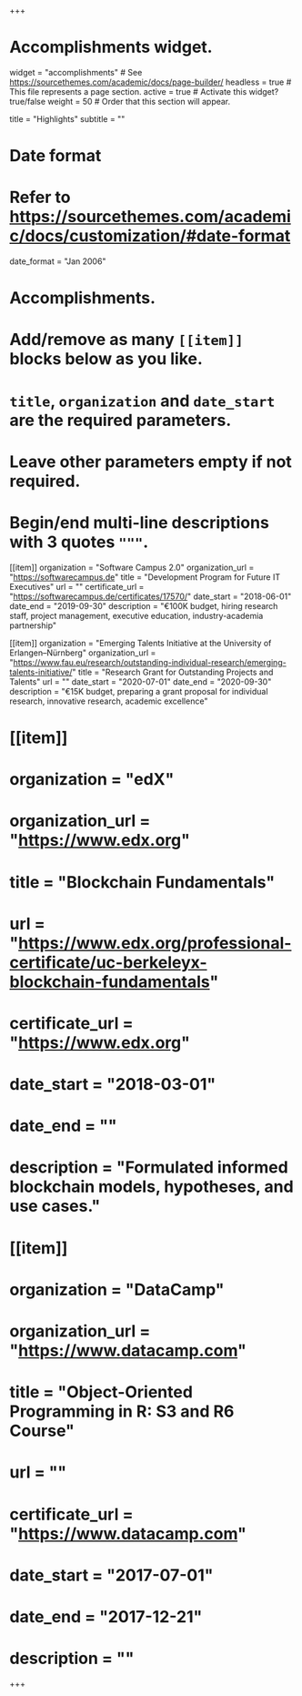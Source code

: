 +++
# Accomplishments widget.
widget = "accomplishments"  # See https://sourcethemes.com/academic/docs/page-builder/
headless = true  # This file represents a page section.
active = true  # Activate this widget? true/false
weight = 50  # Order that this section will appear.

title = "Highlights"
subtitle = ""

# Date format
#   Refer to https://sourcethemes.com/academic/docs/customization/#date-format
date_format = "Jan 2006"

# Accomplishments.
#   Add/remove as many `[[item]]` blocks below as you like.
#   `title`, `organization` and `date_start` are the required parameters.
#   Leave other parameters empty if not required.
#   Begin/end multi-line descriptions with 3 quotes `"""`.

[[item]]
  organization = "Software Campus 2.0"
  organization_url = "https://softwarecampus.de"
  title = "Development Program for Future IT Executives"
  url = ""
  certificate_url = "https://softwarecampus.de/certificates/17570/"
  date_start = "2018-06-01"
  date_end = "2019-09-30"
  description = "€100K budget, hiring research staff, project management, executive education, industry-academia partnership"

[[item]]
  organization = "Emerging Talents Initiative at the University of Erlangen–Nürnberg"
  organization_url = "https://www.fau.eu/research/outstanding-individual-research/emerging-talents-initiative/"
  title = "Research Grant for Outstanding Projects and Talents"
  url = ""
  date_start = "2020-07-01"
  date_end = "2020-09-30"
  description = "€15K budget, preparing a grant proposal for individual research, innovative research, academic excellence"

# [[item]]
#  organization = "edX"
#  organization_url = "https://www.edx.org"
#  title = "Blockchain Fundamentals"
#  url = "https://www.edx.org/professional-certificate/uc-berkeleyx-blockchain-fundamentals"
#  certificate_url = "https://www.edx.org"
#  date_start = "2018-03-01"
#  date_end = ""
#  description = "Formulated informed blockchain models, hypotheses, and use cases."
  
# [[item]]
#  organization = "DataCamp"
#  organization_url = "https://www.datacamp.com"
#  title = "Object-Oriented Programming in R: S3 and R6 Course"
#  url = ""
#  certificate_url = "https://www.datacamp.com"
#  date_start = "2017-07-01"
#  date_end = "2017-12-21"
#  description = ""

+++
